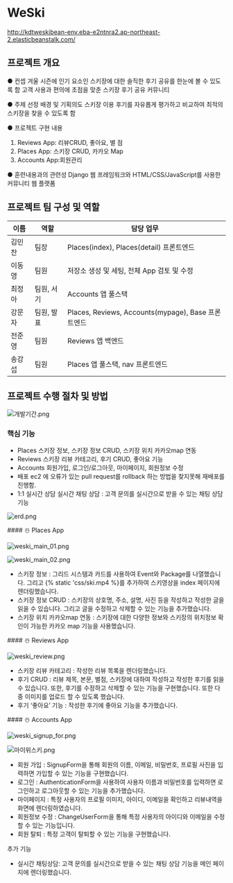 # WeSki
http://kdtweskibean-env.eba-e2ntnra2.ap-northeast-2.elasticbeanstalk.com/

## 프로젝트 개요

● 컨셉
  겨울 시즌에 인기 요소인 스키장에 대한 솔직한 후기 공유를 한눈에 볼 수 있도록 함 
  고객 사용과 편의에 초점을 맞춘 스키장 후기 공유 커뮤니티

● 주제 선정 배경 및 기획의도 
  스키장 이용 후기를 자유롭게 평가하고 비교하여 최적의 스키장을 찾을 수 있도록 함

● 프로젝트 구현 내용
1. Reviews App: 리뷰CRUD, 좋아요, 별 점
2. Places App: 스키장 CRUD, 카카오 Map
3. Accounts App:회원관리

● 훈련내용과의 관련성
Django 웹 프레임워크와 HTML/CSS/JavaScript를 사용한 커뮤니티 웹 플랫폼

## **프로젝트 팀 구성 및 역할**

| 이름   | 역할       | 담당 업무                                          |
| ------ | ---------- | -------------------------------------------------- |
| 김민찬 | 팀장       | Places(index), Places(detail) 프론트엔드           |
| 이동영 | 팀원       | 저장소 생성 및 세팅, 전체 App 검토 및 수정         |
| 최정아 | 팀원, 서기 | Accounts 앱 풀스택                                 |
| 강문자 | 팀원, 발표 | Places, Reviews, Accounts(mypage), Base 프론트엔드 |
| 전준영 | 팀원       | Reviews 앱 백엔드                                  |
| 송강섭 | 팀원       | Places 앱 풀스택, nav 프론트엔드                   |



## **프로젝트 수행 절차 및 방법**

![개발기간.png](readme.assets/개발기간.png)


### 핵심 기능

* Places
  스키장 정보, 스키장 정보 CRUD, 스키장 위치 카카오map 연동
* Reviews
  스키장 리뷰 카테고리, 후기 CRUD, 좋아요 기능
* Accounts
  회원가입, 로그인/로그아웃, 마이페이지, 회원정보 수정
* 배포
  ec2 에 오류가 있는 pull request를 rollback 하는 방법을 찾지못해 재배포를 진행함. 
* 1:1 실시간 상담
  실시간 채팅 상담 : 고객 문의를 실시간으로 받을 수 있는 채팅 상담 기능

![erd.png](readme.assets/erd.png)

<aside>
#### ☃️ Places App

</aside>

![weski_main_01.png](readme.assets/weski_main_01.png)

![weski_main_02.png](readme.assets/weski_main_02.png)

- 스키장 정보 : 그리드 시스템과 카드를 사용하여 Event와 Package를 나열했습니다. 그리고 {% static 'css/ski.mp4 %}를 추가하여 스키영상을 index 페이지에 렌더링했습니다.
- 스키장 정보 CRUD : 스키장의 상호명, 주소, 설명, 사진 등을 작성하고 작성한 글을 읽을 수 있습니다. 그리고 글을 수정하고 삭제할 수 있는 기능을 추가했습니다.
- 스키장 위치 카카오map 연동 : 스키장에 대한 다양한 정보와 스키장의 위치정보 확인이 가능한 카카오 map 기능을 사용했습니다.

<aside>
#### ☃️ Reviews App

</aside>

![weski_review.png](readme.assets/weski_review.png)

- 스키장 리뷰 카테고리 : 작성한 리뷰 목록을 렌더링했습니다.
- 후기 CRUD : 리뷰 제목, 본문, 별점, 스키장에 대하여 작성하고 작성한 후기를 읽을 수 있습니다. 또한, 후기를 수정하고 삭제할 수 있는 기능을 구현했습니다. 또한 다중 이미지를 업로드 할 수 있도록 했습니다.
- 후기 ‘좋아요’ 기능 : 작성한 후기에 좋아요 기능을 추가했습니다.

<aside>
#### ☃️ Accounts App

</aside>

![weski_signup_for.png](readme.assets/weski_signup_for.png)

![마이위스키.png](readme.assets/마이위스키.png)

- 회원 가입 : SignupForm을 통해 회원의 이름, 이메일, 비밀번호, 프로필 사진을 입력하면 가입할 수 있는 기능을 구현했습니다.
- 로그인 : AuthenticationForm을 사용하여 사용자 이름과 비밀번호를 입력하면 로그인하고 로그아웃할 수 있는 기능을 추가했습니다.
- 마이페이지 : 특정 사용자의 프로필 이미지, 아이디, 이메일을 확인하고 리뷰내역을 화면에 렌더링하였습니다.
- 회원정보 수정 : ChangeUserForm을 통해 특정 사용자의 아이디와 이메일을 수정할 수 있는 기능입니다.
- 회원 탈퇴 : 특정 고객이 탈퇴할 수 있는 기능을 구현했습니다.

추가 기능 

- 실시간 채팅상담: 고객 문의를 실시간으로 받을 수 있는 채팅 상담 기능을 메인 페이지에 렌더링했습니다.
